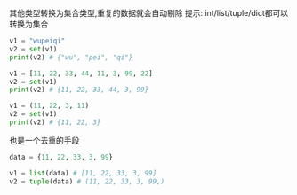 其他类型转换为集合类型,重复的数据就会自动剔除
提示: int/list/tuple/dict都可以转换为集合
```python
v1 = "wupeiqi"
v2 = set(v1)
print(v2) # {"wu", "pei", "qi"}
```
```python
v1 = [11, 22, 33, 44, 11, 3, 99, 22]
v2 = set(v1)
print(v2) # {11, 22, 33, 44, 3, 99}
```
```python
v1 = (11, 22, 3, 11)
v2 = set(v1)
print(v2) # {11, 22, 3}
```
也是一个去重的手段
```python
data = {11, 22, 33, 3, 99}

v1 = list(data) # [11, 22, 33, 3, 99]
v2 = tuple(data) # (11, 22, 33, 3, 99,)
```
